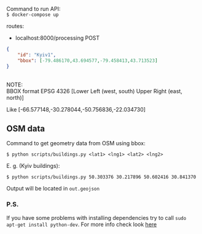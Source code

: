 Command to run API: <br/>
```$ docker-compose up```


routes: <br/>

* localhost:8000/processing POST <br/>
```json
{
    "id": "Kyiv1",
    "bbox": [-79.486170,43.694577,-79.458413,43.713523]
}
```
   <br />
NOTE: <br/>
BBOX format EPSG 4326 [Lower Left (west, south) Upper Right (east, north)] <br />

Like [-66.577148,-30.278044,-50.756836,-22.034730]

## OSM data

Command to get geometry data from OSM using bbox:

`$ python scripts/buildings.py <lat1> <lng1> <lat2> <lng2>`

E. g. (Kyiv buildings):

`$ python scripts/buildings.py 50.303376 30.217896 50.602416 30.841370`

Output will be located in `out.geojson`

### P.S.
If you have some problems with installing dependencies try to call `sudo apt-get install python-dev`.
For more info check look [here](https://github.com/MeetMe/newrelic-plugin-agent/issues/151)